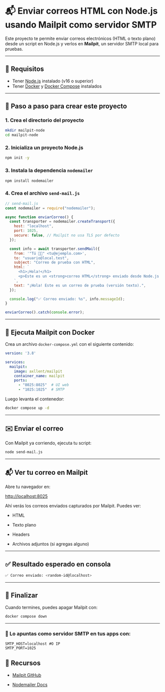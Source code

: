 
# 📬 Enviar correos HTML con Node.js usando Mailpit como servidor SMTP

Este proyecto te permite enviar correos electrónicos (HTML o texto plano) desde un script en Node.js y verlos en **Mailpit**, un servidor SMTP local para pruebas.

---

## 🧰 Requisitos

- Tener [Node.js](https://nodejs.org/) instalado (v16 o superior)
- Tener [Docker](https://www.docker.com/) y [Docker Compose](https://docs.docker.com/compose/) instalados

---

## 🚀 Paso a paso para crear este proyecto

### 1. Crea el directorio del proyecto

```bash
mkdir mailpit-node
cd mailpit-node

```

### 2. Inicializa un proyecto Node.js

```bash
npm init -y

```

### 3. Instala la dependencia `nodemailer`

```bash
npm install nodemailer

```

### 4. Crea el archivo `send-mail.js`

```js
// send-mail.js
const nodemailer = require("nodemailer");

async function enviarCorreo() {
  const transporter = nodemailer.createTransport({
    host: "localhost",
    port: 1025,
    secure: false, // Mailpit no usa TLS por defecto
  });

  const info = await transporter.sendMail({
    from: '"Tú 👨‍💻" <tu@ejemplo.com>',
    to: "usuario@local.test",
    subject: "Correo de prueba con HTML",
    html: `
      <h1>¡Hola!</h1>
      <p>Este es un <strong>correo HTML</strong> enviado desde Node.js usando <code>nodemailer</code>.</p>
    `,
    text: "¡Hola! Este es un correo de prueba (versión texto).",
  });

  console.log("✅ Correo enviado: %s", info.messageId);
}

enviarCorreo().catch(console.error);

```

----------

## 🐳 Ejecuta Mailpit con Docker

Crea un archivo `docker-compose.yml` con el siguiente contenido:

```yaml
version: '3.8'

services:
  mailpit:
    image: axllent/mailpit
    container_name: mailpit
    ports:
      - "8025:8025"  # UI web
      - "1025:1025"  # SMTP

```

Luego levanta el contenedor:

```bash
docker compose up -d

```

----------

## ✉️ Enviar el correo

Con Mailpit ya corriendo, ejecuta tu script:

```bash
node send-mail.js

```

----------

## 📬 Ver tu correo en Mailpit

Abre tu navegador en:

[http://localhost:8025](http://localhost:8025/)

Ahí verás los correos enviados capturados por Mailpit. Puedes ver:

-   HTML
    
-   Texto plano
    
-   Headers
    
-   Archivos adjuntos (si agregas alguno)
    

----------

## ✅ Resultado esperado en consola

```bash
✅ Correo enviado: <random-id@localhost>

```

----------

## 🧼 Finalizar

Cuando termines, puedes apagar Mailpit con:

```bash
docker compose down

```

----------


### 📌 Lo apuntas como servidor SMTP en tus apps con:
```
SMTP_HOST=localhost #O IP
SMTP_PORT=1025
```

## 🧠 Recursos

-   [Mailpit GitHub](https://github.com/axllent/mailpit)
    
-   [Nodemailer Docs](https://nodemailer.com/about/)
    


